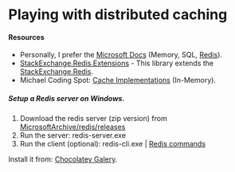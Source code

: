 # Playing with distributed caching

#### Resources

- Personally, I prefer the [Microsoft Docs](https://docs.microsoft.com/en-us/aspnet/core/performance/caching/distributed?view=aspnetcore-3.0) (Memory, SQL, [Redis](https://docs.microsoft.com/en-us/aspnet/core/performance/caching/distributed?view=aspnetcore-3.0#distributed-redis-cache)).
- [StackExchange.Redis.Extensions](https://github.com/imperugo/StackExchange.Redis.Extensions) - This library extends the [StackExchange.Redis](https://github.com/StackExchange/StackExchange.Redis).
- Michael Coding Spot: [Cache Implementations](https://michaelscodingspot.com/cache-implementations-in-csharp-net/) (In-Memory).

##### Setup a Redis server on Windows.

1. Download the redis server (zip version) from [MicrosoftArchive/redis/releases](https://github.com/MicrosoftArchive/redis/releases)
2. Run the server: redis-server.exe
3. Run the client (optional): redis-cli.exe | [Redis commands](https://redis.io/commands)

Install it from: [Chocolatey Galery](https://chocolatey.org/packages/redis-64).
